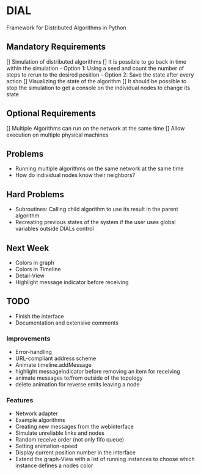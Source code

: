 # DIAL
Framework for Distributed Algorithms in Python

## Mandatory Requirements
[] Simulation of distributed algorithms
[] It is possible to go back in time within the simulation
    - Option 1: Using a seed and count the number of steps to rerun to the desired position
    - Option 2: Save the state after every action
[] Visualizing the state of the algorithm
[] It should be possible to stop the simulation to get a console on the individual nodes to change its state

## Optional Requirements
[] Multiple Algorithms can run on the network at the same time
[] Allow execution on multiple physical machines

## Problems
- Running multiple algorithms on the same network at the same time
- How do individual nodes know their neighbors?

## Hard Problems
  - Subroutines: Calling child algorithm to use its result in the parent algorithm
  - Recreating previous states of the system if the user uses global variables outside DIALs control


## Next Week
- Colors in graph
- Colors in Timeline
- Detail-View
- Highlight message indicator before receiving

## TODO
- Finish the interface
- Documentation and extensive comments

### Improvements
- Error-handling
- URL-compliant address scheme
- Animate timeline.addMessage 
- highlight messageIndicator before removing an item for receiving
- animate messages to/from outside of the topology
- delete animation for reverse emits leaving a node 

### Features
- Network adapter
- Example algorithms
- Creating new messages from the webinterface
- Simulate unreliable links and nodes
- Random receive order (not only fifo queue)
- Setting animation-speed
- Display current position number in the interface
- Extend the graph-View with a list of running instances to choose which instance defines a nodes color




